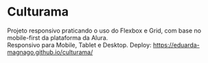 # Culturama
Projeto responsivo praticando o uso do Flexbox e Grid, com base no mobile-first da plataforma da Alura.<br>
Responsivo para Mobile, Tablet e Desktop.
Deploy: https://eduarda-magnago.github.io/culturama/
